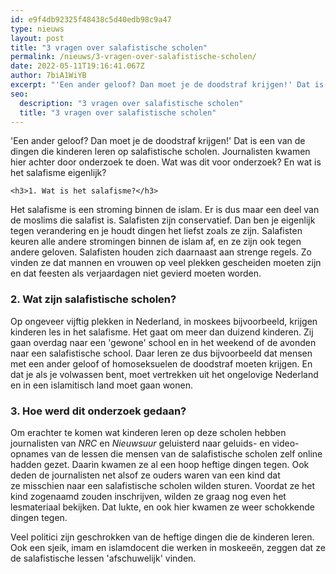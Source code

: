 ```yaml
---
id: e9f4db92325f48438c5d40edb98c9a47
type: nieuws
layout: post
title: "3 vragen over salafistische scholen"
permalink: /nieuws/3-vragen-over-salafistische-scholen/
date: 2022-05-11T19:16:41.067Z
author: 7biA1WiYB
excerpt: "'Een ander geloof? Dan moet je de doodstraf krijgen!' Dat is een van de dingen die kinderen leren op salafistische scholen. Journalisten kwamen hier achter door onderzoek te doen. Wat was dit voor onderzoek? En wat is het salafisme eigenlijk?   "
seo:
  description: "3 vragen over salafistische scholen"
  title: "3 vragen over salafistische scholen"
---
```

'Een ander geloof? Dan moet je de doodstraf krijgen!' Dat is een van de dingen die kinderen leren op salafistische scholen. Journalisten kwamen hier achter door onderzoek te doen. Wat was dit voor onderzoek? En wat is het salafisme eigenlijk?   

    <h3>1. Wat is het salafisme?</h3>
<p>Het salafisme is een stroming binnen de islam. Er is dus maar een deel van de moslims die salafist is. Salafisten zijn conservatief. Dan ben je eigenlijk tegen verandering en je houdt dingen het liefst zoals ze zijn. Salafisten keuren alle andere stromingen binnen de islam af, en ze zijn ook tegen andere geloven. Salafisten houden zich daarnaast aan strenge regels. Zo vinden ze dat mannen en vrouwen op veel plekken gescheiden moeten zijn en dat feesten als verjaardagen niet gevierd moeten worden.</p>
<h3>2. Wat zijn salafistische scholen?</h3>
<p>Op ongeveer vijftig plekken in Nederland, in moskees bijvoorbeeld, krijgen kinderen les in het salafisme. Het gaat om meer dan duizend kinderen. Zij gaan overdag naar een 'gewone' school en in het weekend of de avonden naar een salafistische school. Daar leren ze dus bijvoorbeeld dat mensen met een ander geloof of homoseksuelen de doodstraf moeten krijgen. En dat je als je volwassen bent, moet vertrekken uit het ongelovige Nederland en in een islamitisch land moet gaan wonen. </p>
<h3>3. Hoe werd dit onderzoek gedaan?</h3>
<p>Om erachter te komen wat kinderen leren op deze scholen hebben journalisten van <em>NRC</em> en <em>Nieuwsuur</em> geluisterd naar geluids- en video-opnames van de lessen die mensen van de salafistische scholen zelf online hadden gezet. Daarin kwamen ze al een hoop heftige dingen tegen. Ook deden de journalisten net alsof ze ouders waren van een kind dat ze misschien naar een salafistische scholen wilden sturen. Voordat ze het kind zogenaamd zouden inschrijven, wilden ze graag nog even het lesmateriaal bekijken. Dat lukte, en ook hier kwamen ze weer schokkende dingen tegen. </p>
<p>Veel politici zijn geschrokken van de heftige dingen die de kinderen leren. Ook een sjeik, imam en islamdocent die werken in moskeeën, zeggen dat ze de salafistische lessen 'afschuwelijk' vinden. </p>  
